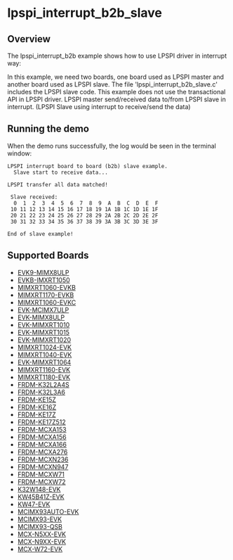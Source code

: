# lpspi_interrupt_b2b_slave

## Overview
The lpspi_interrupt_b2b example shows how to use LPSPI driver in interrupt way:

In this example, we need two boards, one board used as LPSPI master and another board used as LPSPI slave.
The file 'lpspi_interrupt_b2b_slave.c' includes the LPSPI slave code.
This example does not use the transactional API in LPSPI driver.
LPSPI master send/received data to/from LPSPI slave in interrupt. (LPSPI Slave using interrupt to receive/send the data)


## Running the demo
When the demo runs successfully, the log would be seen in the terminal window:
~~~~~~~~~~~~~~~~~~~~~~~~~~~~~~~~~~~~~~~~~~~~~~~~~~~~~~~~~~~~~~~~~~~~~~~~~~~~~~~~~~~~
LPSPI interrupt board to board (b2b) slave example.
  Slave start to receive data...

LPSPI transfer all data matched!

 Slave received:
  0  1  2  3  4  5  6  7  8  9  A  B  C  D  E  F
 10 11 12 13 14 15 16 17 18 19 1A 1B 1C 1D 1E 1F
 20 21 22 23 24 25 26 27 28 29 2A 2B 2C 2D 2E 2F
 30 31 32 33 34 35 36 37 38 39 3A 3B 3C 3D 3E 3F

End of slave example!
~~~~~~~~~~~~~~~~~~~~~~~~~~~~~~~~~~~~~~~~~~~~~~~~~~~~~~~~~~~~~~~~~~~~~~~~~~~~~~~~~~~~~

## Supported Boards
- [EVK9-MIMX8ULP](../../../../_boards/evk9mimx8ulp/driver_examples/lpspi/interrupt_b2b/slave/example_board_readme.md)
- [EVKB-IMXRT1050](../../../../_boards/evkbimxrt1050/driver_examples/lpspi/interrupt_b2b/slave/example_board_readme.md)
- [MIMXRT1060-EVKB](../../../../_boards/evkbmimxrt1060/driver_examples/lpspi/interrupt_b2b/slave/example_board_readme.md)
- [MIMXRT1170-EVKB](../../../../_boards/evkbmimxrt1170/driver_examples/lpspi/interrupt_b2b/slave/example_board_readme.md)
- [MIMXRT1060-EVKC](../../../../_boards/evkcmimxrt1060/driver_examples/lpspi/interrupt_b2b/slave/example_board_readme.md)
- [EVK-MCIMX7ULP](../../../../_boards/evkmcimx7ulp/driver_examples/lpspi/interrupt_b2b/slave/example_board_readme.md)
- [EVK-MIMX8ULP](../../../../_boards/evkmimx8ulp/driver_examples/lpspi/interrupt_b2b/slave/example_board_readme.md)
- [EVK-MIMXRT1010](../../../../_boards/evkmimxrt1010/driver_examples/lpspi/interrupt_b2b/slave/example_board_readme.md)
- [EVK-MIMXRT1015](../../../../_boards/evkmimxrt1015/driver_examples/lpspi/interrupt_b2b/slave/example_board_readme.md)
- [EVK-MIMXRT1020](../../../../_boards/evkmimxrt1020/driver_examples/lpspi/interrupt_b2b/slave/example_board_readme.md)
- [MIMXRT1024-EVK](../../../../_boards/evkmimxrt1024/driver_examples/lpspi/interrupt_b2b/slave/example_board_readme.md)
- [MIMXRT1040-EVK](../../../../_boards/evkmimxrt1040/driver_examples/lpspi/interrupt_b2b/slave/example_board_readme.md)
- [EVK-MIMXRT1064](../../../../_boards/evkmimxrt1064/driver_examples/lpspi/interrupt_b2b/slave/example_board_readme.md)
- [MIMXRT1160-EVK](../../../../_boards/evkmimxrt1160/driver_examples/lpspi/interrupt_b2b/slave/example_board_readme.md)
- [MIMXRT1180-EVK](../../../../_boards/evkmimxrt1180/driver_examples/lpspi/interrupt_b2b/slave/example_board_readme.md)
- [FRDM-K32L2A4S](../../../../_boards/frdmk32l2a4s/driver_examples/lpspi/interrupt_b2b/slave/example_board_readme.md)
- [FRDM-K32L3A6](../../../../_boards/frdmk32l3a6/driver_examples/lpspi/interrupt_b2b/slave/example_board_readme.md)
- [FRDM-KE15Z](../../../../_boards/frdmke15z/driver_examples/lpspi/interrupt_b2b/slave/example_board_readme.md)
- [FRDM-KE16Z](../../../../_boards/frdmke16z/driver_examples/lpspi/interrupt_b2b/slave/example_board_readme.md)
- [FRDM-KE17Z](../../../../_boards/frdmke17z/driver_examples/lpspi/interrupt_b2b/slave/example_board_readme.md)
- [FRDM-KE17Z512](../../../../_boards/frdmke17z512/driver_examples/lpspi/interrupt_b2b/slave/example_board_readme.md)
- [FRDM-MCXA153](../../../../_boards/frdmmcxa153/driver_examples/lpspi/interrupt_b2b/slave/example_board_readme.md)
- [FRDM-MCXA156](../../../../_boards/frdmmcxa156/driver_examples/lpspi/interrupt_b2b/slave/example_board_readme.md)
- [FRDM-MCXA166](../../../../_boards/frdmmcxa166/driver_examples/lpspi/interrupt_b2b/slave/example_board_readme.md)
- [FRDM-MCXA276](../../../../_boards/frdmmcxa276/driver_examples/lpspi/interrupt_b2b/slave/example_board_readme.md)
- [FRDM-MCXN236](../../../../_boards/frdmmcxn236/driver_examples/lpspi/interrupt_b2b/slave/example_board_readme.md)
- [FRDM-MCXN947](../../../../_boards/frdmmcxn947/driver_examples/lpspi/interrupt_b2b/slave/example_board_readme.md)
- [FRDM-MCXW71](../../../../_boards/frdmmcxw71/driver_examples/lpspi/interrupt_b2b/slave/example_board_readme.md)
- [FRDM-MCXW72](../../../../_boards/frdmmcxw72/driver_examples/lpspi/interrupt_b2b/slave/example_board_readme.md)
- [K32W148-EVK](../../../../_boards/k32w148evk/driver_examples/lpspi/interrupt_b2b/slave/example_board_readme.md)
- [KW45B41Z-EVK](../../../../_boards/kw45b41zevk/driver_examples/lpspi/interrupt_b2b/slave/example_board_readme.md)
- [KW47-EVK](../../../../_boards/kw47evk/driver_examples/lpspi/interrupt_b2b/slave/example_board_readme.md)
- [MCIMX93AUTO-EVK](../../../../_boards/mcimx93autoevk/driver_examples/lpspi/interrupt_b2b/slave/example_board_readme.md)
- [MCIMX93-EVK](../../../../_boards/mcimx93evk/driver_examples/lpspi/interrupt_b2b/slave/example_board_readme.md)
- [MCIMX93-QSB](../../../../_boards/mcimx93qsb/driver_examples/lpspi/interrupt_b2b/slave/example_board_readme.md)
- [MCX-N5XX-EVK](../../../../_boards/mcxn5xxevk/driver_examples/lpspi/interrupt_b2b/slave/example_board_readme.md)
- [MCX-N9XX-EVK](../../../../_boards/mcxn9xxevk/driver_examples/lpspi/interrupt_b2b/slave/example_board_readme.md)
- [MCX-W72-EVK](../../../../_boards/mcxw72evk/driver_examples/lpspi/interrupt_b2b/slave/example_board_readme.md)
